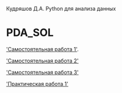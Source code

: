 Кудряшов Д.А. Python для анализа данных

# PDA_SOL

['Самостоятельная работа 1'](https://github.com/KudryashovDmitry/PDA_SOL/blob/main/%D0%A1%D0%B0%D0%BC%D0%BE%D1%81%D1%82%D0%BE%D1%8F%D1%82%D0%B5%D0%BB%D1%8C%D0%BD%D0%B0%D1%8F_%D1%80%D0%B0%D0%B1%D0%BE%D1%82%D0%B0_1.ipynb).

['Самостоятельная работа 2'](https://github.com/KudryashovDmitry/PDA_SOL/blob/main/%D0%A1%D0%B0%D0%BC%D0%BE%D1%81%D1%82%D0%BE%D1%8F%D1%82%D0%B5%D0%BB%D1%8C%D0%BD%D0%B0%D1%8F_%D1%80%D0%B0%D0%B1%D0%BE%D1%82%D0%B0_2_ipynb%22.ipynb)

['Самостоятельная работа 3'](https://github.com/KudryashovDmitry/PDA_SOL/blob/main/%D0%A1%D0%B0%D0%BC%D0%BE%D1%81%D1%82%D0%BE%D1%8F%D1%82%D0%B5%D0%BB%D1%8C%D0%BD%D0%B0%D1%8F_%D1%80%D0%B0%D0%B1%D0%BE%D1%82%D0%B0_%E2%84%963.ipynb)

['Практическая работа 1'](https://github.com/KudryashovDmitry/PDA_SOL/blob/main/%D0%9A%D1%83%D0%B4%D1%80%D1%8F%D1%88%D0%BE%D0%B2_%D0%94%D0%BC%D0%B8%D1%82%D1%80%D0%B8%D0%B9_%D0%90%D0%BB%D0%B5%D0%BA%D1%81%D0%B5%D0%B5%D0%B2%D0%B8%D1%87.ipynb)
